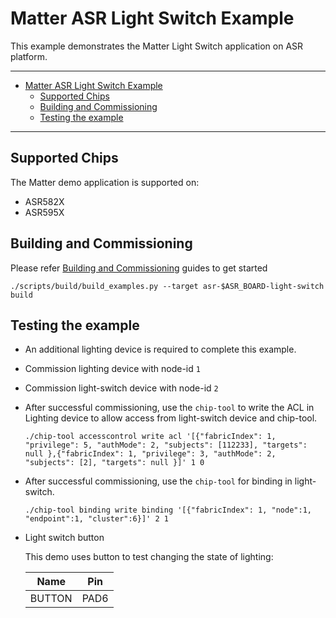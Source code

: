 # Matter ASR Light Switch Example

This example demonstrates the Matter Light Switch application on ASR platform.

---

-   [Matter ASR Light Switch Example](#matter-asr-light-switch-example)
    -   [Supported Chips](#supported-chips)
    -   [Building and Commissioning](#building-and-commissioning)
    -   [Testing the example](#testing-the-example)

---

## Supported Chips

The Matter demo application is supported on:

-   ASR582X
-   ASR595X

## Building and Commissioning

Please refer
[Building and Commissioning](../../../docs/guides/asr_getting_started_guide.md#building-the-example-application)
guides to get started

```
./scripts/build/build_examples.py --target asr-$ASR_BOARD-light-switch build
```

## Testing the example

-   An additional lighting device is required to complete this example.
-   Commission lighting device with node-id `1`
-   Commission light-switch device with node-id `2`
-   After successful commissioning, use the `chip-tool` to write the ACL in
    Lighting device to allow access from light-switch device and chip-tool.
    ```
    ./chip-tool accesscontrol write acl '[{"fabricIndex": 1, "privilege": 5, "authMode": 2, "subjects": [112233], "targets": null },{"fabricIndex": 1, "privilege": 3, "authMode": 2, "subjects": [2], "targets": null }]' 1 0
    ```
-   After successful commissioning, use the `chip-tool` for binding in
    light-switch.
    ```
    ./chip-tool binding write binding '[{"fabricIndex": 1, "node":1, "endpoint":1, "cluster":6}]' 2 1
    ```
-   Light switch button

    This demo uses button to test changing the state of lighting:

    |  Name  | Pin  |
    | :----: | :--: |
    | BUTTON | PAD6 |
